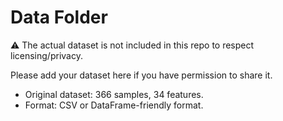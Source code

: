 # Data Folder

⚠️ The actual dataset is not included in this repo to respect licensing/privacy.

Please add your dataset here if you have permission to share it.

- Original dataset: 366 samples, 34 features.
- Format: CSV or DataFrame-friendly format.
